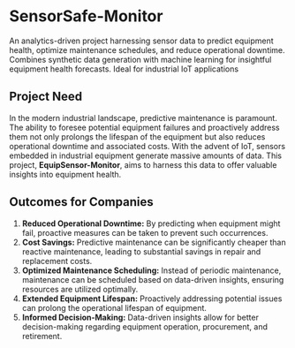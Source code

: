# SensorSafe-Monitor
An analytics-driven project harnessing sensor data to predict equipment health, optimize maintenance schedules, and reduce operational downtime. Combines synthetic data generation with machine learning for insightful equipment health forecasts. Ideal for industrial IoT applications

## Project Need

In the modern industrial landscape, predictive maintenance is paramount. The ability to foresee potential equipment failures and proactively address them not only prolongs the lifespan of the equipment but also reduces operational downtime and associated costs. With the advent of IoT, sensors embedded in industrial equipment generate massive amounts of data. This project, **EquipSensor-Monitor**, aims to harness this data to offer valuable insights into equipment health.

## Outcomes for Companies

1. **Reduced Operational Downtime:** By predicting when equipment might fail, proactive measures can be taken to prevent such occurrences.
2. **Cost Savings:** Predictive maintenance can be significantly cheaper than reactive maintenance, leading to substantial savings in repair and replacement costs.
3. **Optimized Maintenance Scheduling:** Instead of periodic maintenance, maintenance can be scheduled based on data-driven insights, ensuring resources are utilized optimally.
4. **Extended Equipment Lifespan:** Proactively addressing potential issues can prolong the operational lifespan of equipment.
5. **Informed Decision-Making:** Data-driven insights allow for better decision-making regarding equipment operation, procurement, and retirement.


